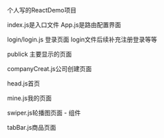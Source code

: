个人写的ReactDemo项目

index.js是入口文件
App.js是路由配置界面

login/login.js 登录页面   login文件后续补充注册登录等等

publick  主要显示的页面

companyCreat.js公司创建页面

head.js首页

mine.js我的页面

swiper.js轮播图页面 - 组件

tabBar.js商品页面